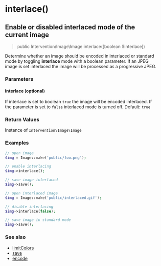 # interlace()
## Enable or disabled interlaced mode of the current image

> public Intervention\Image\Image interlace([boolean $interlace])

Determine whether an image should be encoded in interlaced or standard mode by toggling **interlace** mode with a boolean parameter. If an JPEG image is set interlaced the image will be processed as a progressive JPEG.

### Parameters

#### interlace (optional)
If interlace is set to boolean `true` the image will be encoded interlaced. If the parameter is set to `false` interlaced mode is turned off. Default: `true`


### Return Values
Instance of `Intervention\Image\Image`

### Examples

```php
// open image
$img = Image::make('public/foo.png');

// enable interlacing
$img->interlace();

// save image interlaced
$img->save();

// open interlaced image
$img = Image::make('public/interlaced.gif');

// disable interlacing
$img->interlace(false);

// save image in standard mode
$img->save();
```

### See also

- [limitColors](/v2/api/limitColors)
- [save](/v2/api/save)
- [encode](/v2/api/encode)
